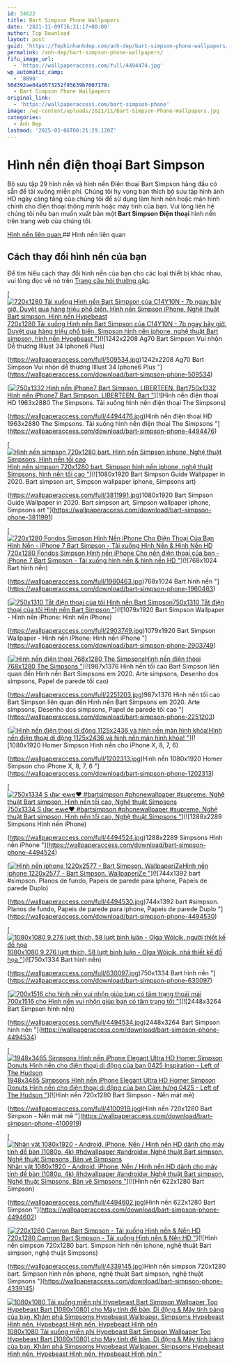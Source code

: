 ```yaml
---
id: 34622
title: Bart Simpson Phone Wallpapers
date: '2021-11-09T16:31:17+00:00'
author: Top Download
layout: post
guid: 'https://Tophinhanhdep.com/anh-dep/bart-simpson-phone-wallpapers/'
permalink: /anh-dep/bart-simpson-phone-wallpapers/
fifu_image_url:
  - 'https://wallpaperaccess.com/full/4494474.jpg'
wp_automatic_camp:
  - '8098'
50d392ae04a0573252f95639b7007178:
  - Bart Simpson Phone Wallpapers
original_link:
  - 'https://wallpaperaccess.com/bart-simpson-phone'
image: /wp-content/uploads/2021/11/Bart-Simpson-Phone-Wallpapers.jpg
categories:
  - Ảnh Đẹp
lastmod: '2025-03-06T00:21:29.120Z'
---
```

# Hình nền điện thoại Bart Simpson

Bộ sưu tập 29 hình nền và hình nền Điện thoại Bart Simpson hàng đầu có sẵn để tải xuống miễn phí. Chúng tôi hy vọng bạn thích bộ sưu tập hình ảnh HD ngày càng tăng của chúng tôi để sử dụng làm hình nền hoặc màn hình chính cho điện thoại thông minh hoặc máy tính của bạn. Vui lòng liên hệ chúng tôi nếu bạn muốn xuất bản một **Bart Simpson Điện thoại** hình nền trên trang web của chúng tôi.

[Hình nền liên quan ](#related) ## Hình nền liên quan

## Cách thay đổi hình nền của bạn

Để tìm hiểu cách thay đổi hình nền của bạn cho các loại thiết bị khác nhau, vui lòng đọc về nó trên [Trang câu hỏi thường gặp](https://tophinhanhdep.com/faq/).

  
[[![720x1280 Tải xuống Hình nền Bart Simpson của C14Y10N - 7b ngay bây giờ.  Duyệt qua hàng triệu phổ biến.  Hình nền Simpson iPhone, Nghệ thuật Bart simpson, Hình nền Hypebeast](https://wallpaperaccess.com/full/4494474.jpg)720x1280 Tải xuống Hình nền Bart Simpson của C14Y10N - 7b ngay bây giờ. Duyệt qua hàng triệu phổ biến. Simpson hình nền iphone, nghệ thuật Bart simpson, hình nền Hypebeast "](https://wallpaperaccess.com/download/bart-simpson-phone-4494474)](![1242x2208 Ag70 Bart Simpson Vui nhộn Dễ thương Illlust 34 Iphone6 ​​Plus)

(https://wallpaperaccess.com/full/509534.jpg)1242x2208 Ag70 Bart Simpson Vui nhộn dễ thương Illlust 34 Iphone6 ​​Plus "](https://wallpaperaccess.com/download/bart-simpson-phone-509534)

[[![750x1332 Hình nền iPhone7 Bart Simpson.  LIBERTEEN.  Bart](https://wallpaperaccess.com/full/641455.jpg)750x1332 Hình nền iPhone7 Bart Simpson. LIBERTEEN. Bart "](https://wallpaperaccess.com/download/bart-simpson-phone-641455)](![Hình nền điện thoại HD 1963x2880 The Simpsons.  Tải xuống hình nền điện thoại The Simpsons)

(https://wallpaperaccess.com/full/4494476.jpg)Hình nền điện thoại HD 1963x2880 The Simpsons. Tải xuống hình nền điện thoại The Simpsons "](https://wallpaperaccess.com/download/bart-simpson-phone-4494476)

[[![Hình nền simpson 720x1280 bart.  Hình nền Simpson iphone, Nghệ thuật Simpsons, Hình nền tối cao](https://wallpaperaccess.com/full/3654685.jpg)Hình nền simpson 720x1280 bart. Simpson hình nền iphone, nghệ thuật Simpsons, hình nền tối cao "](https://wallpaperaccess.com/download/bart-simpson-phone-3654685)](![1080x1920 Bart Simpson Guide Wallpaper in 2020. Bart simpson art, Simpson wallpaper iphone, Simpsons art)

(https://wallpaperaccess.com/full/3811991.jpg)1080x1920 Bart Simpson Guide Wallpaper in 2020. Bart simpson art, Simpson wallpaper iphone, Simpsons art "](https://wallpaperaccess.com/download/bart-simpson-phone-3811991)

[[![720x1280 Fondos Simpson Hình Nền iPhone Cho Điện Thoại Của Bạn Hình Nền - iPhone 7 Bart Simpson - Tải xuống Hình Nền & Hình Nền HD](https://wallpaperaccess.com/full/4494493.jpg)720x1280 Fondos Simpson Hình nền iPhone Cho nền điện thoại của bạn - iPhone 7 Bart Simpson - Tải xuống hình nền &amp; hình nền HD "](https://wallpaperaccess.com/download/bart-simpson-phone-4494493)](![768x1024 Bart hình nền)

(https://wallpaperaccess.com/full/1960463.jpg)768x1024 Bart hình nền "](https://wallpaperaccess.com/download/bart-simpson-phone-1960463)

[[![750x1310 Tắt điện thoại của tôi Hình nền Bart Simpson](https://wallpaperaccess.com/full/4494506.jpg)750x1310 Tắt điện thoại của tôi Hình nền Bart Simpson "](https://wallpaperaccess.com/download/bart-simpson-phone-4494506)](![1079x1920 Bart Simpson Wallpaper - Hình nền iPhone: Hình nền iPhone)

(https://wallpaperaccess.com/full/2903749.jpg)1079x1920 Bart Simpson Wallpaper - Hình nền iPhone: Hình nền iPhone "](https://wallpaperaccess.com/download/bart-simpson-phone-2903749)

[[![Hình nền điện thoại 768x1280 The Simpsons](https://wallpaperaccess.com/full/684915.jpg)Hình nền điện thoại 768x1280 The Simpsons "](https://wallpaperaccess.com/download/bart-simpson-phone-684915)](![987x1376 Hình nền tối cao Bart Simpson liên quan đến Hình nền Bart Simpsons em 2020. Arte simpsons, Desenho dos simpsons, Papel de parede tối cao)

(https://wallpaperaccess.com/full/2251203.jpg)987x1376 Hình nền tối cao Bart Simpson liên quan đến Hình nền Bart Simpsons em 2020. Arte simpsons, Desenho dos simpsons, Papel de parede tối cao "](https://wallpaperaccess.com/download/bart-simpson-phone-2251203)

[[![Hình nền điện thoại di động 1125x2436 và hình nền màn hình khóa!](https://wallpaperaccess.com/full/4199268.jpg)Hình nền điện thoại di động 1125x2436 và hình nền màn hình khóa! "](https://wallpaperaccess.com/download/bart-simpson-phone-4199268)](![1080x1920 Homer Simpson Hình nền cho iPhone X, 8, 7, 6)

(https://wallpaperaccess.com/full/1202313.jpg)Hình nền 1080x1920 Homer Simpson cho iPhone X, 8, 7, 6 "](https://wallpaperaccess.com/download/bart-simpson-phone-1202313)

[[![750x1334 S մթɾ ҽʍҽ❤️ #bartsimpson #phonewallpaper #supreme.  Nghệ thuật Bart simpson, Hình nền tối cao, Nghệ thuật Simpsons](https://wallpaperaccess.com/full/4163954.jpg)750x1334 S մթɾ ҽʍҽ❤️ #bartsimpson #phonewallpaper #supreme. Nghệ thuật Bart simpson, Hình nền tối cao, Nghệ thuật Simpsons "](https://wallpaperaccess.com/download/bart-simpson-phone-4163954)](![1288x2289 Simpsons Hình nền iPhone)

(https://wallpaperaccess.com/full/4494524.jpg)1288x2289 Simpsons Hình nền iPhone "](https://wallpaperaccess.com/download/bart-simpson-phone-4494524)

[[![Hình nền iphone 1220x2577 - Bart Simpson.  WallpaperiZe](https://wallpaperaccess.com/full/3654753.png)Hình nền iphone 1220x2577 - Bart Simpson. WallpaperiZe "](https://wallpaperaccess.com/download/bart-simpson-phone-3654753)](![744x1392 bart #simpson.  Planos de fundo, Papeis de parede para iphone, Papeis de parede Duplo)

(https://wallpaperaccess.com/full/4494530.jpg)744x1392 bart #simpson. Planos de fundo, Papeis de parede para iphone, Papeis de parede Duplo "](https://wallpaperaccess.com/download/bart-simpson-phone-4494530)

[[![1080x1080 9.276 lượt thích, 58 lượt bình luận - Olga Wójcik.  người thiết kế đồ họa](https://wallpaperaccess.com/full/364411.jpg)1080x1080 9.276 lượt thích, 58 lượt bình luận - Olga Wójcik. nhà thiết kế đồ họa "](https://wallpaperaccess.com/download/bart-simpson-phone-364411)](![750x1334 Bart hình nền)

(https://wallpaperaccess.com/full/630097.jpg)750x1334 Bart hình nền "](https://wallpaperaccess.com/download/bart-simpson-phone-630097)

[[![700x1516 cho hình nền vui nhộn giúp bạn có tâm trạng thoải mái](https://wallpaperaccess.com/full/3373389.jpg)700x1516 cho Hình nền vui nhộn giúp bạn có tâm trạng tốt "](https://wallpaperaccess.com/download/bart-simpson-phone-3373389)](![2448x3264 Bart Simpson hình nền)

(https://wallpaperaccess.com/full/4494534.jpg)2448x3264 Bart Simpson hình nền "](https://wallpaperaccess.com/download/bart-simpson-phone-4494534)

[[![1948x3465 Simpsons Hình nền iPhone Elegant Ultra HD Homer Simpson Donuts Hình nền cho điện thoại di động của bạn 0425 Inspiration - Left of The Hudson](https://wallpaperaccess.com/full/2032271.jpg)1948x3465 Simpsons Hình nền iPhone Elegant Ultra HD Homer Simpson Donuts Hình nền cho điện thoại di động của bạn Cảm hứng 0425 - Left of The Hudson "](https://wallpaperaccess.com/download/bart-simpson-phone-2032271)](![Hình nền 720x1280 Bart Simpson - Nền mát mẻ)

(https://wallpaperaccess.com/full/4100919.jpg)Hình nền 720x1280 Bart Simpson - Nền mát mẻ "](https://wallpaperaccess.com/download/bart-simpson-phone-4100919)

[[![Nhân vật 1080x1920 - Android, iPhone, Nền / Hình nền HD dành cho máy tính để bàn (1080p, 4k) #hdwallpaper #androidw.  Nghệ thuật Bart simpson, Nghệ thuật Simpsons, Bản vẽ Simpsons](https://wallpaperaccess.com/full/2468875.jpg)Nhân vật 1080x1920 - Android, iPhone, Nền / Hình nền HD dành cho máy tính để bàn (1080p, 4k) #hdwallpaper #androidw. Nghệ thuật Bart simpson, Nghệ thuật Simpsons, Bản vẽ Simpsons "](https://wallpaperaccess.com/download/bart-simpson-phone-2468875)](![Hình nền 622x1280 Bart Simpson)

(https://wallpaperaccess.com/full/4494602.jpg)Hình nền 622x1280 Bart Simpson "](https://wallpaperaccess.com/download/bart-simpson-phone-4494602)

[[![720x1280 Camron Bart Simpson - Tải xuống Hình nền & Nền HD](https://wallpaperaccess.com/full/4494630.jpg)720x1280 Camron Bart Simpson - Tải xuống Hình nền &amp; Nền HD "](https://wallpaperaccess.com/download/bart-simpson-phone-4494630)](![Hình nền simpson 720x1280 bart.  Simpson hình nền iphone, nghệ thuật Bart simpson, nghệ thuật Simpsons)

(https://wallpaperaccess.com/full/4339145.jpg)Hình nền simpson 720x1280 bart. Simpson hình nền iphone, nghệ thuật Bart simpson, nghệ thuật Simpsons "](https://wallpaperaccess.com/download/bart-simpson-phone-4339145)

[![1080x1080 Tải xuống miễn phí Hypebeast Bart Simpson Wallpaper Top Hypebeast Bart [1080x1080] cho Máy tính để bàn, Di động & Máy tính bảng của bạn.  Khám phá Simpsoms Hypebeast Wallpaper.  Simpsoms Hypebeast Hình nền, Hypebeast Hình nền, Hypebeast Hình nền](https://wallpaperaccess.com/full/4494648.jpg)1080x1080 Tải xuống miễn phí Hypebeast Bart Simpson Wallpaper Top Hypebeast Bart \[1080x1080\] cho Máy tính để bàn, Di động &amp; Máy tính bảng của bạn. Khám phá Simpsoms Hypebeast Wallpaper. Simpsoms Hypebeast Hình nền, Hypebeast Hình nền, Hypebeast Hình nền "](https://wallpaperaccess.com/download/bart-simpson-phone-4494648)
